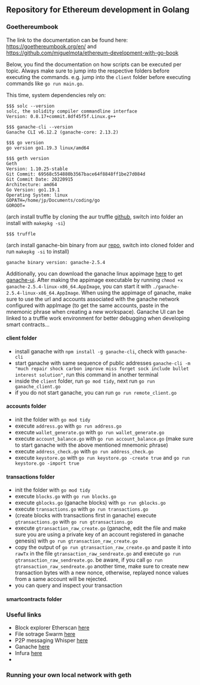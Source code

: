 ## Repository for Ethereum development in Golang

### Goethereumbook
The link to the documentation can be found here: https://goethereumbook.org/en/ and https://github.com/miguelmota/ethereum-development-with-go-book

Below, you find the documentation on how scripts can be executed per topic. Always make sure to jump into the respective folders before executing the commands. e.g. jump into the `client` folder before executing commands like `go run main.go`.

This time, system dependencies rely on:
```
$$$ solc --version
solc, the solidity compiler commandline interface
Version: 0.8.17+commit.8df45f5f.Linux.g++
```
```
$$$ ganache-cli --version
Ganache CLI v6.12.2 (ganache-core: 2.13.2)
```
```
$$$ go version
go version go1.19.3 linux/amd64
```
```
$$$ geth version
Geth
Version: 1.10.25-stable
Git Commit: 69568c554880b3567bace64f8848ff1be27d084d
Git Commit Date: 20220915
Architecture: amd64
Go Version: go1.19.1
Operating System: linux
GOPATH=/home/jp/Documents/coding/go
GOROOT=
```
(arch install truffle by cloning the aur truffle [github](https://aur.archlinux.org/truffle.git), switch into folder an install with `makepkg -si`)
```
$$$ truffle
```
(arch install ganache-bin binary from aur [repo](https://aur.archlinux.org/ganache-bin.git), switch into cloned folder and run `makepkg -si` to install)
```
ganache binary version: ganache-2.5.4
```
Additionally, you can download the ganache linux appimage [here](https://trufflesuite.com/ganache/) to get [ganache-ui](https://github.com/trufflesuite/ganache-ui). After making the appimage executable by running `chmod +x ganache-2.5.4-linux-x86_64.AppImage`, you can start it with `./ganache-2.5.4-linux-x86_64.AppImage`. When using the appimage of ganache, make sure to use the url and accounts associated with the ganache network configured with appImage (to get the same accounts, paste in the mnemonic phrase when creating a new workspace). Ganache UI can be linked to a truffle work environment for better debugging when developing smart contracts...

#### client folder
- install ganache with `npm install -g ganache-cli`, check with `ganache-cli`
- start ganache with same sequence of public addresses `ganache-cli -m "much repair shock carbon improve miss forget sock include bullet interest solution"`, run this command in another terminal
- inside the `client` folder, run `go mod tidy`, next run `go run ganache_client.go`
- if you do not start ganache, you can run `go run remote_client.go`

#### accounts folder
- init the folder with `go mod tidy`
- execute `address.go` with `go run address.go`
- execute `wallet_generate.go` with `go run wallet_generate.go`
- execute `account_balance.go` with `go run account_balance.go` (make sure to start ganache with the above mentioned mnemonic phrase)
- execute `address_check.go` with `go run address_check.go`
- execute `keystore.go` with `go run keystore.go -create true` and `go run keystore.go -import true`

#### transactions folder
- init the folder with `go mod tidy`
- execute `blocks.go` with `go run blocks.go`
- execute `gblocks.go` (ganache blocks) with `go run gblocks.go`
- execute `transactions.go` with `go run transactions.go`
- (create blocks with transactions first in ganache) execute `gtransactions.go` with `go run gtransactions.go`
- execute `gtransaction_raw_create.go` (ganache, edit the file and make sure you are using a private key of an account registered in ganache genesis) with `go run gtransaction_raw_create.go`
- copy the output of `go run gtransaction_raw_create.go` and paste it into `rawTx` in the file `gtransaction_raw_sendreate.go` and execute `go run gtransaction_raw_sendreate.go`. be aware, if you call `go run gtransaction_raw_sendreate.go` another time, make sure to create new transaction bytes with a new nonce, otherwise, replayed nonce values from a same account will be rejected.
- you can query and inspect your transaction 

#### smartcontracts folder



### Useful links
- Block explorer Etherscan [here](https://etherscan.io)
- File sotrage Swarm [here]()
- P2P messaging Whisper [here]()
- Ganache [here](https://trufflesuite.com/ganache/)
- Infura [here]()
-

### Running your own local network with geth

